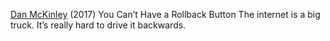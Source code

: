 
[Dan McKinley](https://blog.skyliner.io/you-cant-have-a-rollback-button-83e914f420d9)
(2017) You Can’t Have a Rollback Button
The internet is a big truck. It’s really hard to drive it backwards.
